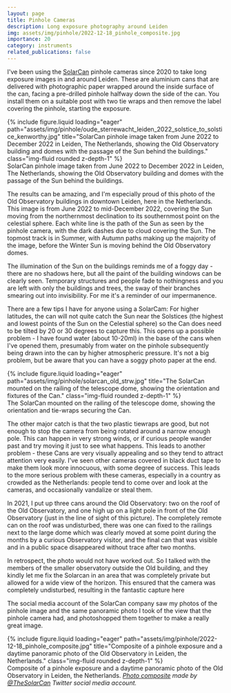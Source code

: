 ```yaml
---
layout: page
title: Pinhole Cameras
description: Long exposure photography around Leiden
img: assets/img/pinhole/2022-12-18_pinhole_composite.jpg
importance: 20
category: instruments
related_publications: false
---
```


<p> I've been using the <a href="http://solarcan.co.uk">SolarCan</a> pinhole cameras since 2020 to take long exposure images in and around Leiden. These are aluminium cans that are delivered with photographic paper wrapped around the inside surface of the can, facing a pre-drilled pinhole halfway down the side of the can. You install them on a suitable post with two tie wraps and then remove the label covering the pinhole, starting the exposure. </p>

<div class="row">
    <div class="col-sm mt-3 mt-md-0">
        {% include figure.liquid loading="eager" path="assets/img/pinhole/oude_sterrewacht_leiden_2022_solstice_to_solstice_kenworthy.jpg" title="SolarCan pinhole image taken from June 2022 to December 2022 in Leiden, The Netherlands, showing the Old Observatory building and domes with the passage of the Sun behind the buildings." class="img-fluid rounded z-depth-1" %}
    </div>
</div>
<div class="caption">
    SolarCan pinhole image taken from June 2022 to December 2022 in Leiden, The Netherlands, showing the Old Observatory building and domes with the passage of the Sun behind the buildings.
</div>

<p>The results can be amazing, and I'm especially proud of this photo of the Old Observatory buildings in downtown Leiden, here in the Netherlands. This image is from June 2022 to mid-December 2022, covering the Sun moving from the northernmost declination to its southernmost point on the celestial sphere. Each white line is the path of the Sun as seen by the pinhole camera, with the dark dashes due to cloud covering the Sun. The topmost track is in Summer, with Autumn paths making up the majority of the image, before the Winter Sun is moving behind the Old Observatory domes.</p>

<p>The illumination of the Sun on the buildings reminds me of a foggy day - there are no shadows here, but all the paint of the building windows can be clearly seen. Temporary structures and people fade to nothingness and you are left with only the buildings and trees, the sway of their branches smearing out into invisibility. For me it's a reminder of our impermanence.</p>

<p>There are a few tips I have for anyone using a SolarCam: For higher latitudes, the can will not quite catch the Sun near the Solstices (the highest and lowest points of the Sun on the Celestial sphere) so the Can does need to be tilted by 20 or 30 degrees to capture this. This opens up a possible problem - I have found water (about 10-20ml) in the base of the cans when I've opened them, presumably from water on the pinhole subsequently being drawn into the can by higher atmospheric pressure. It's not a big problem, but be aware that you can have a soggy photo paper at the end.</p>

<div class="row">
    <div class="col-sm mt-3 mt-md-0">
        {% include figure.liquid loading="eager" path="assets/img/pinhole/solarcan_old_strw.jpg" title="The SolarCan mounted on the railing of the telescope dome, showing the orientation and fixtures of the Can." class="img-fluid rounded z-depth-1" %}
    </div>
</div>
<div class="caption">
    The SolarCan mounted on the railing of the telescope dome, showing the orientation and tie-wraps securing the Can.
</div>

<p>The other major catch is that the two plastic tiewraps are good, but not enough to stop the camera from being rotated around a narrow enough pole. This can happen in very strong winds, or if curious people wander past and try moving it just to see what happens. This leads to another problem - these Cans are very visually appealing and so they tend to attract attention very easily. I've seen other cameras covered in black duct tape to make them look more innocuous, with some degree of success. This leads to the more serious problem with these cameras, especially in a country as crowded as the Netherlands: people tend to come over and look at the cameras, and occasionally vandalize or steal them.</p>

<p>In 2021, I put up three cans around the Old Observatory: two on the roof of the Old Observatory, and one high up on a light pole in front of the Old Observatory (just in the line of sight of this picture). The completely remote can on the roof was undisturbed, there was one can fixed to the railings next to the large dome which was clearly moved at some point during the months by a curious Observatory visitor, and the final can that was visible and in a public space disappeared without trace after two months.</p>

<p>In retrospect, the photo would not have worked out. So I talked with the members of the smaller observatory outside the Old building, and they kindly let me fix the Solarcan in an area that was completely private but allowed for a wide view of the horizon. This ensured that the camera was completely undisturbed, resulting in the fantastic capture here</p>

<p>The social media account of the SolarCan company saw my photos of the pinhole image and the same panoramic photo I took of the view that the pinhole camera had, and photoshopped them together to make a really great image.</p>

<div class="row">
    <div class="col-sm mt-3 mt-md-0">
        {% include figure.liquid loading="eager" path="assets/img/pinhole/2022-12-18_pinhole_composite.jpg" title="Composite of a pinhole exposure and a daytime panoramic photo of the Old Observatory in Leiden, the Netherlands." class="img-fluid rounded z-depth-1" %}
    </div>
</div>
<div class="caption">
    Composite of a pinhole exposure and a daytime panoramic photo of the Old Observatory in Leiden, the Netherlands. <em><a href="https://twitter.com/TheSolarCan/status/1605165532520632322">Photo composite</a> made by <a href="https://twitter.com/TheSolarCan">@TheSolarCan</a> Twitter social media account.</em>
</div>
